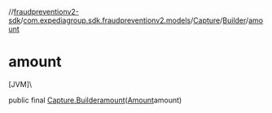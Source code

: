 //[fraudpreventionv2-sdk](../../../../index.md)/[com.expediagroup.sdk.fraudpreventionv2.models](../../index.md)/[Capture](../index.md)/[Builder](index.md)/[amount](amount.md)

# amount

[JVM]\

public final [Capture.Builder](index.md)[amount](amount.md)([Amount](../../-amount/index.md)amount)
